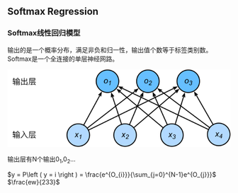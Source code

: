 ## Softmax Regression 



### Softmax线性回归模型

输出的是一个概率分布，满足非负和归一性，输出值个数等于标签类别数。Softmax是一个全连接的单层神经网路。

![img](../Images/3.4_softmaxreg.svg)

输出层有N个输出$0_{1}$,$0_{2}$...


$y = P\left ( y = i \right ) = \frac{e^{O_{i}}}{\sum_{j=0}^{N-1}e^{O_{j}}}$
$\frac{ew}{233}$
